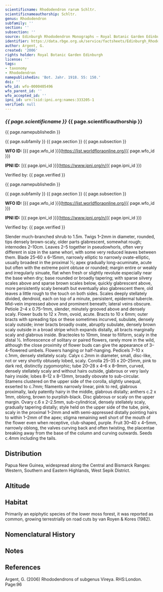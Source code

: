 ```yaml
---
scientificname: Rhododendron rarum Schltr.
scientificnameauthorship: Schltr.
genus: Rhododendron
subfamily: ''
section: ''
subsection: ''
source: Edinburgh Rhododendron Monographs – Royal Botanic Garden Edinburgh
identifier: https://data.rbge.org.uk/service/factsheets/Edinburgh_Rhododendron_Monographs.xhtml
author: Argent, G.
created: '2006'
rights holder: Royal Botanic Garden Edinburgh
license: ''
tags:
- taxonomy
- Rhododendron
namepublishedin: 'Bot. Jahr. 1918. 55: 150.'
doi: ''
wfo_id: wfo-0000405496
wfo_parent_id: ''
wfo_accepted_id: ''
ipni_id: urn:lsid:ipni.org:names:333205-1
verified: null
---
```

### _{{ page.scientificname }}_ {{ page.scientificauthorship }}
 {{ page.namepublishedin }}

{{ page.subfamily }} {{ page.section }} {{ page.subsection }}

**WFO ID:** [{{ page.wfo_id }}](https://list.worldfloraonline.org/{{ page.wfo_id }})

**IPNI ID:** [{{ page.ipni_id }}](https://www.ipni.org/n/{{ page.ipni_id }})

Verified by: {{ page.verified }}

 {{ page.namepublishedin }}

{{ page.subfamily }} {{ page.section }} {{ page.subsection }}

**WFO ID:** [{{ page.wfo_id }}](https://list.worldfloraonline.org/{{ page.wfo_id }})

**IPNI ID:** [{{ page.ipni_id }}](https://www.ipni.org/n/{{ page.ipni_id }})

Verified by: {{ page.verified }}



Slender much-branched shrub to 1.5m. Twigs 1–2mm in diameter, rounded, tips densely brown-scaly, older parts glabrescent, somewhat rough; internodes 2–10cm. Leaves 2–5 together in pseudowhorls, often very different in size in the same whorl, with some very reduced leaves between them. Blade 25–60 x 6–15mm, narrowly elliptic to narrowly ovate-elliptic, usually broadest in the proximal 1⁄3; apex gradually long-acuminate, acute but often with the extreme point obtuse or rounded; margin entire or weakly and irregularly sinuate, flat when fresh or slightly revolute especially near the base when dry; base rounded or broadly tapering; with sparse silvery scales above and sparse brown scales below, quickly glabrescent above, more persistently scaly beneath but eventually also glabrescent there, old leaves a little rough to the touch on both sides. Scales deeply stellately divided, dendroid, each on top of a minute, persistent, epidermal tubercle. Mid-vein impressed above and prominent beneath; lateral veins obscure. Petiole 2–4 x 0.75–1mm, slender, minutely grooved above and densely scaly. Flower buds to 12 x 7mm, ovoid, acute. Bracts to 10 x 6mm; outer bracts with spreading tips or these sometimes incurved, subulate, densely scaly outside; inner bracts broadly ovate, abruptly subulate, densely brown scaly outside in a broad stripe which expands distally, all bracts marginally scaly and glabrous inside. Bracteoles to 10mm, linear to filiform, scaly in the distal ½. Inflorescence of solitary or paired flowers, rarely more in the wild, although the close proximity of flower buds can give the appearance of 3–4-flowered umbels. Flowers hanging or half-hanging. Pedicels 7–10 x c.1mm, densely stellately scaly. Calyx c.2mm in diameter, small, disc-like, not or very shortly obtusely lobed, scaly. Corolla 25–35 x 20–25mm, pink to dark red, distinctly zygomorphic; tube 20–28 x 4–6 x 8–9mm, curved, densely stellately scaly and without hairs outside, glabrous or very laxly hairy inside; lobes 8–12 x 8–13mm, broadly obovate to sub-circular. Stamens clustered on the upper side of the corolla, slightly un­equal, exserted to c.7mm; filaments narrowly linear, pink to red, glabrous proximally, laxly patently hairy in the middle, glabrous distally; anthers c.2 x 1mm, oblong, brown to purplish-black. Disc glabrous or scaly on the upper margin. Ovary c.6 x 2–2.5mm, sub-cylindrical, densely stellately scaly, gradually tapering distally; style held on the upper side of the tube, pink, scaly in the proximal 1–2mm and with semi-appressed distally pointing hairs to within 1–2mm of the apex; stigma remaining well short of the mouth of the flower even when receptive, club-shaped, purple. Fruit 30–40 x 4–5mm, narrowly oblong, the valves curving back and often twisting, the placentae breaking away from the base of the column and curving outwards. Seeds c.4mm including the tails.

## Distribution
Papua New Guinea, widespread along the Central and Bismarck Ranges: Western, Southern and Eastern Highlands, West Sepik District.

## Altitude


## Habitat
Primarily an epiphytic species of the lower moss forest, it was reported as common, growing terrestrially on road cuts by van Royen & Kores (1982).

## Nomenclatural History

                       
## Notes


## References

Argent, G. (2006) Rhododendrons of subgenus Vireya. RHS:London. Page:96
